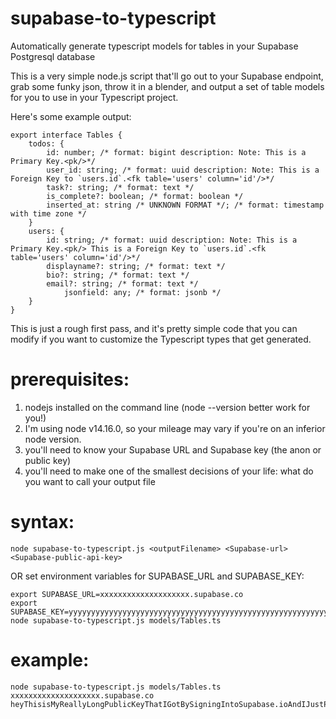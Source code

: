 # supabase-to-typescript
Automatically generate typescript models for tables in your Supabase Postgresql database

This is a very simple node.js script that'll go out to your Supabase endpoint, grab some funky json, throw it in a blender, and output a set of table models for you to use in your Typescript project.

Here's some example output:
```
export interface Tables {
	todos: {
		id: number; /* format: bigint description: Note: This is a Primary Key.<pk/>*/
		user_id: string; /* format: uuid description: Note: This is a Foreign Key to `users.id`.<fk table='users' column='id'/>*/
		task?: string; /* format: text */
		is_complete?: boolean; /* format: boolean */
		inserted_at: string /* UNKNOWN FORMAT */; /* format: timestamp with time zone */
	}
	users: {
		id: string; /* format: uuid description: Note: This is a Primary Key.<pk/> This is a Foreign Key to `users.id`.<fk table='users' column='id'/>*/
		displayname?: string; /* format: text */
		bio?: string; /* format: text */
		email?: string; /* format: text */
    		jsonfield: any; /* format: jsonb */
	}
}
```

This is just a rough first pass, and it's pretty simple code that you can modify if you want to customize the Typescript types that get generated.

# prerequisites:
1. nodejs installed on the command line (node --version better work for you!)
2. I'm using node v14.16.0, so your mileage may vary if you're on an inferior node version.
3. you'll need to know your Supabase URL and Supabase key (the anon or public key)
4. you'll need to make one of the smallest decisions of your life:  what do you want to call your output file

# syntax:
```
node supabase-to-typescript.js <outputFilename> <Supabase-url> <Supabase-public-api-key>
```
OR set environment variables for SUPABASE_URL and SUPABASE_KEY:
```
export SUPABASE_URL=xxxxxxxxxxxxxxxxxxxx.supabase.co
export SUPABASE_KEY=yyyyyyyyyyyyyyyyyyyyyyyyyyyyyyyyyyyyyyyyyyyyyyyyyyyyyyyyyyyyyyyyyyyyyyyyyyy
node supabase-to-typescript.js models/Tables.ts
```
# example:
```
node supabase-to-typescript.js models/Tables.ts xxxxxxxxxxxxxxxxxxxx.supabase.co heyThisisMyReallyLongPublicKeyThatIGotBySigningIntoSupabase.ioAndIJustPastedItHereBecauseItWouldTakeLongerToTypeItThanItWouldBeToCodeMyEntireAppInX86AssemblerWith12MonkeysOnOriginalIBMKeyboards
```
